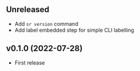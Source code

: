 ## Unreleased
- Add `sr version` command
- Add label embedded step for simple CLI labelling

## v0.1.0 (2022-07-28)
- First release

